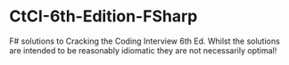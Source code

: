 # CtCI-6th-Edition-FSharp
F# solutions to Cracking the Coding Interview 6th Ed.  Whilst the solutions are intended to be reasonably idiomatic they are not necessarily optimal!
